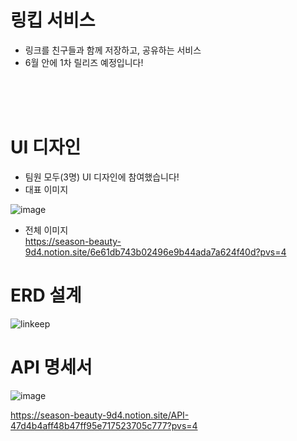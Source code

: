 # 링킵 서비스
- 링크를 친구들과 함께 저장하고, 공유하는 서비스
- 6월 안에 1차 릴리즈 예정입니다!
<br>
<br>
<br>

# UI 디자인
- 팀원 모두(3명) UI 디자인에 참여했습니다!
  <br>
- 대표 이미지
  <br>
  
![image](https://github.com/2E1I/linkeep-server/assets/123347183/fbb1c811-ce88-441f-bf01-b8f897062c7b)

- 전체 이미지 
  <br>
https://season-beauty-9d4.notion.site/6e61db743b02496e9b44ada7a624f40d?pvs=4

# ERD 설계
![linkeep](https://github.com/2E1I/linkeep-server/assets/123347183/8e2c373e-cef7-464b-8646-914ec350f063)


# API 명세서
![image](https://github.com/2E1I/linkeep-server/assets/123347183/6c9dc72a-4a68-4232-9d0a-ec8d90e8d822)

https://season-beauty-9d4.notion.site/API-47d4b4aff48b47ff95e717523705c777?pvs=4
